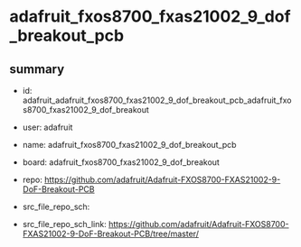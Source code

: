 # adafruit_fxos8700_fxas21002_9_dof_breakout_pcb
 
## summary 
* id: adafruit_adafruit_fxos8700_fxas21002_9_dof_breakout_pcb_adafruit_fxos8700_fxas21002_9_dof_breakout
* user: adafruit
* name: adafruit_fxos8700_fxas21002_9_dof_breakout_pcb
* board: adafruit_fxos8700_fxas21002_9_dof_breakout
* repo: https://github.com/adafruit/Adafruit-FXOS8700-FXAS21002-9-DoF-Breakout-PCB



* src_file_repo_sch: 
* src_file_repo_sch_link: https://github.com/adafruit/Adafruit-FXOS8700-FXAS21002-9-DoF-Breakout-PCB/tree/master/




